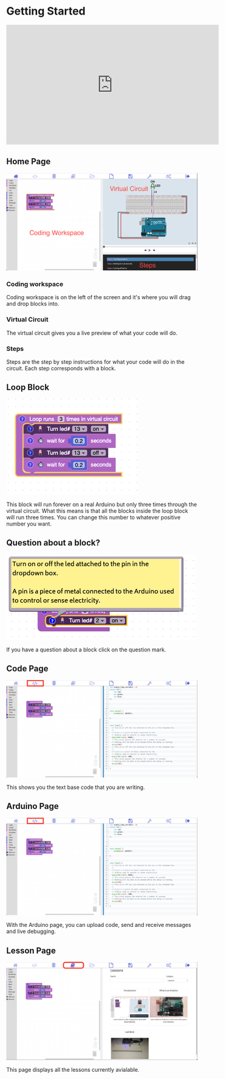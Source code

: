 # Getting Started

<iframe width="560" height="315" src="https://www.youtube.com/embed/t086a8xrfqk" title="YouTube video player" frameborder="0" allow="accelerometer; autoplay; clipboard-write; encrypted-media; gyroscope; picture-in-picture" allowfullscreen></iframe>

## Home Page

![home page](/assets/index/whole-electroblocks.png)

### Coding workspace

Coding workspace is on the left of the screen and it's where you will drag and drop blocks into.

### Virtual Circuit

The virtual circuit gives you a live preview of what your code will do.

### Steps

Steps are the step by step instructions for what your code will do in the circuit.  Each step corresponds with a block.

## Loop Block

![loop](assets/index/loop-block.png)

This block will run forever on a real Arduino but only three times through the virtual circuit. What this means is that all the blocks inside the loop block will run three times. You can change this number to whatever positive number you want.

## Question about a block?

![help](assets/getting-started/help.png)

If you have a question about a block click on the question mark.


## Code Page

![code view](assets/index/code-view.png)

This shows you the text base code that you are writing.  

## Arduino Page

![code view](assets/index/code-view.png)

With the Arduino page, you can upload code, send and receive messages and live debugging.

## Lesson Page

![lessons page](assets/index/lessons.png)

This page displays all the lessons currently avialable.

